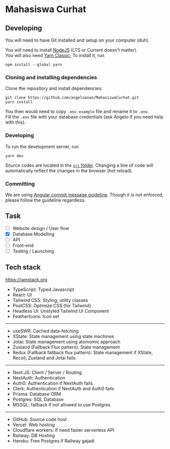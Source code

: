 # Mahasiswa Curhat

## Developing

You will need to have Git installed and setup on your computer (duh).

You will need to install [NodeJS](https://nodejs.org/) (LTS or Current doesn't matter).  
You will also need [Yarn Classic](https://classic.yarnpkg.com/lang/en/); To install it, run

```
npm install --global yarn
```

### Cloning and installing dependencies

Clone the repository and install dependencies:

```
git clone https://github.com/angeloanan/MahasiswaCurhat.git
yarn install
```

You then would need to copy `.env.example` file and rename it to `.env`.  
Fill the `.env` file with your database credentials (ask Angelo if you need help with this).

### Developing

To run the development server, run

```
yarn dev
```

Source codes are located in the [`src` folder](./src/). Changing a line of code will automatically reflect the changes in the browser (hot reload).

### Committing

We are using [Angular commit message guideline](https://gist.github.com/brianclements/841ea7bffdb01346392c). Though it is not enforced, please follow the guideline regardless.

## Task

- [ ] Website design / User flow
- [x] Database Modelling
- [ ] API
- [ ] Front-end
- [ ] Testing / Launching

## Tech stack

https://jamstack.org

- TypeScript: Typed Javascript
- React: UI
- Tailwind CSS: Styling; utility classes
- PostCSS: Optimize CSS (for Tailwind)
- Headless UI: Unstyled Tailwind UI Component
- FeatherIcons: Icon set

---

- useSWR: Cached data-fetching
- XState: State management using state machines
- Jotai: State management using atomomic approach
- Zustand (Fallback Flux pattern): State management
- Redux (Fallback fallback flux pattern): State management if XState, Recoil, Zustand and Jotai fails

---

- Next.JS: Client / Server / Routing
- NextAuth: Authentication
- Auth0: Authentication if NextAuth fails
- Clerk: Authentication if NextAuth and Auth0 fails
- Prisma: Database ORM
- Postgres: SQL Database
- MSSQL: fallback if not allowed to use Postgres

---

- GitHub: Source code host
- Vercel: Web hosting
- Cloudflare workers: If need faster serverless API
- Railway: DB Hosting
- Heroku: Free Postgres if Railway gajadi
